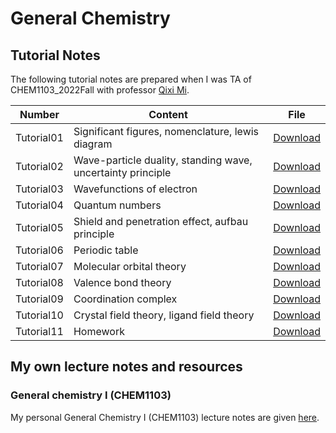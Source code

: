 # General Chemistry

## Tutorial Notes
The following tutorial notes are prepared when I was TA of CHEM1103_2022Fall with professor [Qixi Mi](https://spst.shanghaitech.edu.cn/spst_en/2018/0301/c2939a51356/page.htm).

| Number     | Content                                                     | File                                        |
|------------|-------------------------------------------------------------|---------------------------------------------|
| Tutorial01 | Significant figures, nomenclature, lewis diagram            | [Download](/files/chem1103/tutorial01.pdf)  |
| Tutorial02 | Wave-particle duality, standing wave, uncertainty principle | [Download](/files/chem1103/tutorial02.pdf)  |
| Tutorial03 | Wavefunctions of electron                                   | [Download](/files/chem1103/tutorial03.pdf)  |
| Tutorial04 | Quantum numbers                                             | [Download](/files/chem1103/tutorial04.pdf)  |
| Tutorial05 | Shield and penetration effect, aufbau principle             | [Download](/files/chem1103/tutorial05.pdf)  |
| Tutorial06 | Periodic table                                              | [Download](/files/chem1103/tutorial06.pdf)  |
| Tutorial07 | Molecular orbital theory                                    | [Download](/files/chem1103/tutorial07.pdf)  |
| Tutorial08 | Valence bond theory                                         | [Download](/files/chem1103/tutorial08.pdf)  |
| Tutorial09 | Coordination complex                                        | [Download](/files/chem1103/tutorial09.pdf)  |
| Tutorial10 | Crystal field theory, ligand field theory                   | [Download](/files/chem1103/tutorial10.pdf)  |
| Tutorial11 | Homework                                                    | [Download](/files/chem1103/tutorial11.pdf)  |

## My own lecture notes and resources
### General chemistry I (CHEM1103)
My personal General Chemistry I (CHEM1103) lecture notes are given [here](https://1drv.ms/u/s!AomQKm3so4lggQVFbrpvxkKBbtUo).


